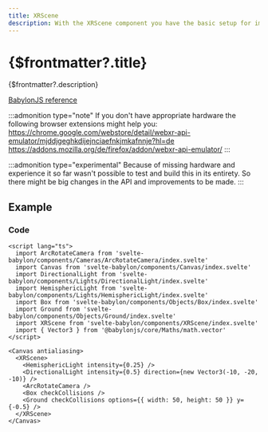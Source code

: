 ```yaml
---
title: XRScene
description: With the XRScene component you have the basic setup for implementing a virtual and augmented reality application.
---
```


<script>
  import XRSceneStory from 'svelte-babylon/components/XRScene/XRScene.story.svelte'
  import ExampleWrapper from '$routes/docs/_components/ExampleWrapper.svelte'
</script>

# {$frontmatter?.title}

{$frontmatter?.description}

[BabylonJS reference](https://doc.babylonjs.com/divingDeeper/webXR/webXRExperienceHelpers)

:::admonition type="note"
If you don't have appropriate hardware the following browser extensions might help you:
https://chrome.google.com/webstore/detail/webxr-api-emulator/mjddjgeghkdijejnciaefnkjmkafnnje?hl=de
https://addons.mozilla.org/de/firefox/addon/webxr-api-emulator/
:::

:::admonition type="experimental"
Because of missing hardware and experience it so far wasn't possible to test and build this in its entirety. So there might be big changes in the API and improvements to be made.
:::

## Example

<ExampleWrapper id='XRSceneStory'>
  <XRSceneStory />
</ExampleWrapper>

### Code

```svelte
<script lang="ts">
  import ArcRotateCamera from 'svelte-babylon/components/Cameras/ArcRotateCamera/index.svelte'
  import Canvas from 'svelte-babylon/components/Canvas/index.svelte'
  import DirectionalLight from 'svelte-babylon/components/Lights/DirectionalLight/index.svelte'
  import HemisphericLight from 'svelte-babylon/components/Lights/HemisphericLight/index.svelte'
  import Box from 'svelte-babylon/components/Objects/Box/index.svelte'
  import Ground from 'svelte-babylon/components/Objects/Ground/index.svelte'
  import XRScene from 'svelte-babylon/components/XRScene/index.svelte'
  import { Vector3 } from '@babylonjs/core/Maths/math.vector'
</script>

<Canvas antialiasing>
  <XRScene>
    <HemisphericLight intensity={0.25} />
    <DirectionalLight intensity={0.5} direction={new Vector3(-10, -20, -10)} />
    <ArcRotateCamera />
    <Box checkCollisions />
    <Ground checkCollisions options={{ width: 50, height: 50 }} y={-0.5} />
  </XRScene>
</Canvas>
```
